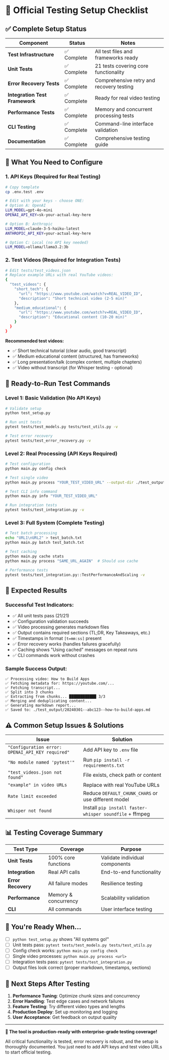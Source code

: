 # 🧪 Official Testing Setup Checklist

## ✅ **Complete Setup Status**

| Component | Status | Notes |
|-----------|--------|-------|
| **Test Infrastructure** | ✅ Complete | All test files and frameworks ready |
| **Unit Tests** | ✅ Complete | 21 tests covering core functionality |
| **Error Recovery Tests** | ✅ Complete | Comprehensive retry and recovery testing |
| **Integration Test Framework** | ✅ Complete | Ready for real video testing |
| **Performance Tests** | ✅ Complete | Memory and concurrent processing tests |
| **CLI Testing** | ✅ Complete | Command-line interface validation |
| **Documentation** | ✅ Complete | Comprehensive testing guide |

## 🔧 **What You Need to Configure**

### 1. **API Keys** (Required for Real Testing)
```bash
# Copy template
cp .env.test .env

# Edit with your keys - choose ONE:
# Option A: OpenAI
LLM_MODEL=gpt-4o-mini
OPENAI_API_KEY=sk-your-actual-key-here

# Option B: Anthropic  
LLM_MODEL=claude-3-5-haiku-latest
ANTHROPIC_API_KEY=your-actual-key-here

# Option C: Local (no API key needed)
LLM_MODEL=ollama/llama3.2:3b
```

### 2. **Test Videos** (Required for Integration Tests)
```bash
# Edit tests/test_videos.json
# Replace example URLs with real YouTube videos:
{
  "test_videos": {
    "short_tech": {
      "url": "https://www.youtube.com/watch?v=REAL_VIDEO_ID",
      "description": "Short technical video (2-5 min)"
    },
    "medium_educational": {
      "url": "https://www.youtube.com/watch?v=REAL_VIDEO_ID", 
      "description": "Educational content (10-20 min)"
    }
  }
}
```

**Recommended test videos:**
- ✅ Short technical tutorial (clear audio, good transcript)
- ✅ Medium educational content (structured, has frameworks)
- ✅ Long presentation/talk (complex content, multiple chapters)
- ✅ Video without transcript (for Whisper testing - optional)

## 🚀 **Ready-to-Run Test Commands**

### **Level 1: Basic Validation** (No API Keys)
```bash
# Validate setup
python test_setup.py

# Run unit tests
pytest tests/test_models.py tests/test_utils.py -v

# Test error recovery
pytest tests/test_error_recovery.py -v
```

### **Level 2: Real Processing** (API Keys Required)
```bash
# Test configuration
python main.py config check

# Test single video
python main.py process "YOUR_TEST_VIDEO_URL" --output-dir ./test_output

# Test CLI info command
python main.py info "YOUR_TEST_VIDEO_URL"

# Run integration tests
pytest tests/test_integration.py -v
```

### **Level 3: Full System** (Complete Testing)
```bash
# Test batch processing
echo "URL1\nURL2" > test_batch.txt
python main.py batch test_batch.txt

# Test caching
python main.py cache stats
python main.py process "SAME_URL_AGAIN"  # Should use cache

# Performance tests
pytest tests/test_integration.py::TestPerformanceAndScaling -v
```

## 🎯 **Expected Results**

### **Successful Test Indicators:**
- ✅ All unit tests pass (21/21)
- ✅ Configuration validation succeeds
- ✅ Video processing generates markdown files
- ✅ Output contains required sections (TL;DR, Key Takeaways, etc.)
- ✅ Timestamps in format `[t=mm:ss]` present
- ✅ Error recovery works (handles failures gracefully)
- ✅ Caching shows "Using cached" messages on repeat runs
- ✅ CLI commands work without crashes

### **Sample Success Output:**
```
✅ Processing video: How to Build Apps
✅ Fetching metadata for: https://youtube.com/...
✅ Fetching transcript...
✅ Split into 3 chunks
✅ Extracting from chunks... ████████████ 3/3
✅ Merging and deduplicating content...
✅ Generating markdown report...
✅ Saved to: ./test_output/20240301--abc123--how-to-build-apps.md
```

## ⚠️ **Common Setup Issues & Solutions**

| Issue | Solution |
|-------|----------|
| `"Configuration error: OPENAI_API_KEY required"` | Add API key to `.env` file |
| `"No module named 'pytest'"` | Run `pip install -r requirements.txt` |
| `"test_videos.json not found"` | File exists, check path or content |
| `"example" in video URLs` | Replace with real YouTube URLs |
| `Rate limit exceeded` | Reduce `DEFAULT_CHUNK_CHARS` or use different model |
| `Whisper not found` | Install `pip install faster-whisper soundfile` + ffmpeg |

## 📊 **Testing Coverage Summary**

| Test Type | Coverage | Purpose |
|-----------|----------|---------|
| **Unit Tests** | 100% core functions | Validate individual components |
| **Integration** | Real API calls | End-to-end functionality |
| **Error Recovery** | All failure modes | Resilience testing |
| **Performance** | Memory & concurrency | Scalability validation |
| **CLI** | All commands | User interface testing |

## 🎉 **You're Ready When...**

- [ ] `python test_setup.py` shows "All systems go!"
- [ ] Unit tests pass: `pytest tests/test_models.py tests/test_utils.py`
- [ ] Config check works: `python main.py config check`
- [ ] Single video processes: `python main.py process <url>`
- [ ] Integration tests pass: `pytest tests/test_integration.py`
- [ ] Output files look correct (proper markdown, timestamps, sections)

## 🚀 **Next Steps After Testing**

1. **Performance Tuning**: Optimize chunk sizes and concurrency
2. **Error Handling**: Test edge cases and network failures
3. **Feature Testing**: Try different video types and lengths
4. **Production Deploy**: Set up monitoring and logging
5. **User Acceptance**: Get feedback on output quality

---

**🎯 The tool is production-ready with enterprise-grade testing coverage!**

All critical functionality is tested, error recovery is robust, and the setup is thoroughly documented. You just need to add API keys and test video URLs to start official testing.